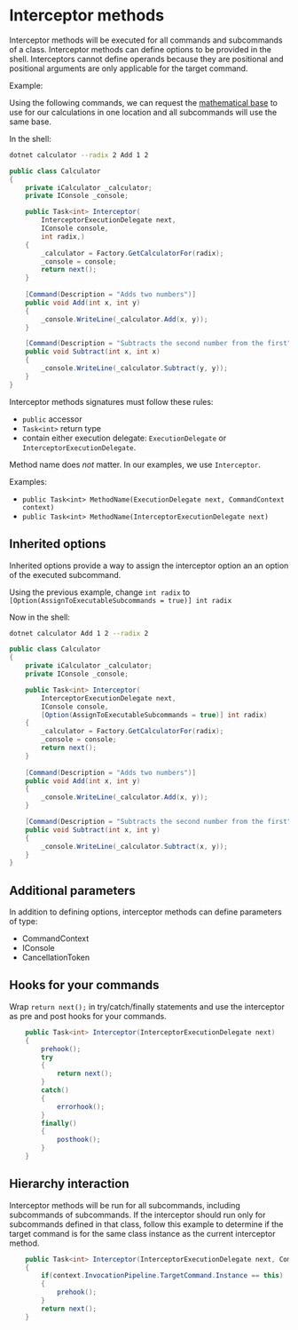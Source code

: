 # Interceptor methods

Interceptor methods will be executed for all commands and subcommands of a class.
Interceptor methods can define options to be provided in the shell. Interceptors cannot define operands because they are positional and positional arguments are only applicable for the target command.

Example:

Using the following commands, we can request the [mathematical base](https://simple.m.wikipedia.org/wiki/Base_(mathematics)) to use for our calculations in one location and all subcommands will use the same base. 

In the shell: 

``` bash
dotnet calculator --radix 2 Add 1 2
```

``` c#
public class Calculator
{
    private iCalculator _calculator;
    private IConsole _console;

    public Task<int> Interceptor(
        InterceptorExecutionDelegate next,
        IConsole console,
        int radix,)
    {
        _calculator = Factory.GetCalculatorFor(radix);
        _console = console;
        return next();
    }
    
    [Command(Description = "Adds two numbers")]
    public void Add(int x, int y)
    {
        _console.WriteLine(_calculator.Add(x, y));
    }

    [Command(Description = "Subtracts the second number from the first")]
    public void Subtract(int x, int x)
    {
        _console.WriteLine(_calculator.Subtract(y, y));
    }
}
```

Interceptor methods signatures must follow these rules:

* `public` accessor
* `Task<int>` return type
* contain either execution delegate: `ExecutionDelegate` or `InterceptorExecutionDelegate`.

Method name does *not* matter.  In our examples, we use `Interceptor`.

Examples:

* `public Task<int> MethodName(ExecutionDelegate next, CommandContext context)`
* `public Task<int> MethodName(InterceptorExecutionDelegate next)`


## Inherited options

Inherited options provide a way to assign the interceptor option an an option of the executed subcommand.

Using the previous example, change `int radix` to `[Option(AssignToExecutableSubcommands = true)] int radix` 

Now in the shell: 

``` bash
dotnet calculator Add 1 2 --radix 2
```

``` c#
public class Calculator
{
    private iCalculator _calculator;
    private IConsole _console;

    public Task<int> Interceptor(
        InterceptorExecutionDelegate next,
        IConsole console,
        [Option(AssignToExecutableSubcommands = true)] int radix)
    {
        _calculator = Factory.GetCalculatorFor(radix);
        _console = console;
        return next();
    }
    
    [Command(Description = "Adds two numbers")]
    public void Add(int x, int y)
    {
        _console.WriteLine(_calculator.Add(x, y));
    }

    [Command(Description = "Subtracts the second number from the first")]
    public void Subtract(int x, int y)
    {
        _console.WriteLine(_calculator.Subtract(x, y));
    }
}
```

## Additional parameters

In addition to defining options, interceptor methods can define parameters of type:

* CommandContext
* IConsole
* CancellationToken

## Hooks for your commands

Wrap `return next();` in try/catch/finally statements and use the interceptor as pre and post hooks for your commands.

``` c#
    public Task<int> Interceptor(InterceptorExecutionDelegate next)
    {
        prehook();
        try
        {
            return next();
        }
        catch()
        {
            errorhook();
        }
        finally()
        {
            posthook();
        }
    }
```

## Hierarchy interaction

Interceptor methods will be run for all subcommands, including subcommands of subcommands.  If the interceptor should run only for subcommands defined in that class, follow this example to determine if the target command is for the same class instance as the current interceptor method.

``` c#
    public Task<int> Interceptor(InterceptorExecutionDelegate next, CommandContext context)
    {
        if(context.InvocationPipeline.TargetCommand.Instance == this)
        {
            prehook();
        }
        return next();
    }
```